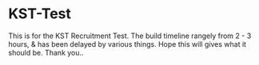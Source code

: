 # KST-Test
This is for the KST Recruitment Test.
The build timeline rangely from 2 - 3 hours, & has been delayed by various things.
Hope this will gives what it should be.
Thank you..
